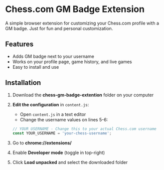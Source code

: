 # Chess.com GM Badge Extension

A simple browser extension for customizing your Chess.com profile with a GM badge. Just for fun and personal customization.

## Features
- Adds GM badge next to your username
- Works on your profile page, game history, and live games
- Easy to install and use

## Installation

1. Download the **chess-gm-badge-extention** folder on your computer

2. **Edit the configuration** in `content.js`:
   - Open `content.js` in a text editor
   - Change the username values on lines 5-6:
   ```javascript
   // YOUR USERNAME - Change this to your actual Chess.com username
   const YOUR_USERNAME = 'your-chess-username';
   
3. Go to **chrome://extensions/**

4. Enable **Developer mode** (toggle in top-right)

5. Click **Load unpacked** and select the downloaded folder

